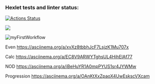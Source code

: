 ### Hexlet tests and linter status:
[![Actions Status](https://github.com/12oprs/java-project-lvl1/workflows/hexlet-check/badge.svg)](https://github.com/12oprs/java-project-lvl1/actions)

<a href="https://codeclimate.com/github/codeclimate/codeclimate/maintainability"><img src="https://api.codeclimate.com/v1/badges/a99a88d28ad37a79dbf6/maintainability" /></a>

![myFirstWorkflow](https://github.com/12oprs/java-project-lvl1/actions/workflows/myFirstWorkflow.yml/badge.svg)

Even
https://asciinema.org/a/xvXz8tbbhJcF7LsjzK1Mu707x

Calc
https://asciinema.org/a/EC8V9ARWYTghsUL4HihElAf77

NOD
https://asciinema.org/a/iBeHuYR1A0mpPYUS1sr4JYWMw

Progression
https://asciinema.org/a/OAnKtXxZpaoX4UwEskscVXcam
